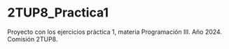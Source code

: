 # 2TUP8_Practica1

Proyecto con los ejercicios práctica 1, materia Programación III. Año 2024. Comisión 2TUP8.
